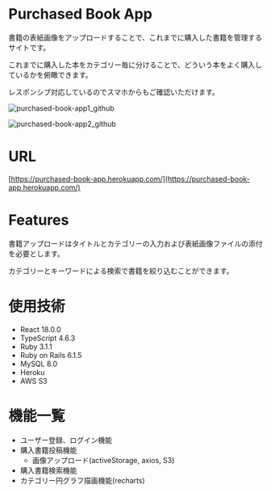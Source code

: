 # Purchased Book App
書籍の表紙画像をアップロードすることで、これまでに購入した書籍を管理するサイトです。

これまでに購入した本をカテゴリー毎に分けることで、どういう本をよく購入しているかを俯瞰できます。

レスポンシブ対応しているのでスマホからもご確認いただけます。


![purchased-book-app1_github](https://user-images.githubusercontent.com/39664960/164188496-f5a4085e-c0f4-4584-acc1-ce319f1e65b7.png)


![purchased-book-app2_github](https://user-images.githubusercontent.com/39664960/164189448-2a655b32-e411-4f64-aab1-4e9b8e345d97.png)
# URL
[https://purchased-book-app.herokuapp.com/](https://purchased-book-app.herokuapp.com/)

# Features
書籍アップロードはタイトルとカテゴリーの入力および表紙画像ファイルの添付を必要とします。

カテゴリーとキーワードによる検索で書籍を絞り込むことができます。

# 使用技術
  - React 18.0.0
  - TypeScript 4.6.3
  - Ruby 3.1.1
  - Ruby on Rails 6.1.5
  - MySQL 8.0
  - Heroku
  - AWS S3

# 機能一覧
  - ユーザー登録、ログイン機能
  - 購入書籍投稿機能
    - 画像アップロード(activeStorage, axios, S3)
  - 購入書籍検索機能
  - カテゴリー円グラフ描画機能(recharts)

